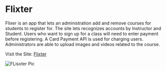 
# Flixter

Flixer is an app that lets an administration add and remove courses for students to register for. The site lets recognizes accounts by Instructor and Student. Users who want to sign up for a class will need to enter payment before registering. A Card Payment API is used for charging users. Administrators are able to upload images and videos related to the course. 

Visit the Site: [Flixter](https://flixter-philip-cox.herokuapp.com/)

![FLisxter Pic](https://philipcox.netlify.app/flixter.png)

